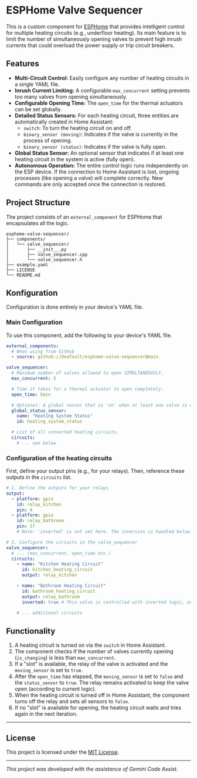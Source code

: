 # ESPHome Valve Sequencer

This is a custom component for [ESPHome](https://esphome.io/) that provides intelligent control for multiple heating circuits (e.g., underfloor heating). Its main feature is to limit the number of simultaneously opening valves to prevent high inrush currents that could overload the power supply or trip circuit breakers.

## Features

- **Multi-Circuit Control:** Easily configure any number of heating circuits in a single YAML file.
- **Inrush Current Limiting:** A configurable `max_concurrent` setting prevents too many valves from opening simultaneously.
- **Configurable Opening Time:** The `open_time` for the thermal actuators can be set globally.
- **Detailed Status Sensors:** For each heating circuit, three entities are automatically created in Home Assistant:
    - `switch`: To turn the heating circuit on and off.
    - `binary_sensor (moving)`: Indicates if the valve is currently in the process of opening.
    - `binary_sensor (status)`: Indicates if the valve is fully open.
- **Global Status Sensor:** An optional sensor that indicates if at least one heating circuit in the system is active (fully open).
- **Autonomous Operation:** The entire control logic runs independently on the ESP device. If the connection to Home Assistant is lost, ongoing processes (like opening a valve) will complete correctly. New commands are only accepted once the connection is restored.

## Project Structure

The project consists of an `external_component` for ESPHome that encapsulates all the logic.

```plaintext
esphome-valve-sequencer/
├── components/
│   └── valve_sequencer/
│       ├── __init__.py
│       ├── valve_sequencer.cpp
│       └── valve_sequencer.h
├── example.yaml
├── LICENSE
└── README.md
```


## Konfiguration

Configuration is done entirely in your device's YAML file.

### Main Configuration

To use this component, add the following to your device's YAML file.
```yaml
external_components:
  # When using from GitHub
  - source: github://Deafoult/esphome-valve-sequencer@main

valve_sequencer:
  # Maximum number of valves allowed to open SIMULTANEOUSLY.
  max_concurrent: 5

  # Time it takes for a thermal actuator to open completely.
  open_time: 5min

  # Optional: A global sensor that is 'on' when at least one valve is open.
  global_status_sensor:
    name: "Heating System Status"
    id: heating_system_status

  # List of all connected heating circuits.
  circuits:
    # ... see below
```

### Configuration of the heating circuits

First, define your output pins (e.g., for your relays). Then, reference these outputs in the `circuits` list.

```yaml
# 1. Define the outputs for your relays
output:
  - platform: gpio
    id: relay_kitchen
    pin: 4
  - platform: gpio
    id: relay_bathroom
    pin: 17
    # Note: 'inverted' is not set here. The inversion is handled below.

# 2. Configure the circuits in the valve_sequencer
valve_sequencer:
  # ... (max_concurrent, open_time etc.)
  circuits:
    - name: "Kitchen Heating Circuit"
      id: kitchen_heating_circuit
      output: relay_kitchen

    - name: "Bathroom Heating Circuit"
      id: bathroom_heating_circuit
      output: relay_bathroom
      inverted: true # This valve is controlled with inverted logic, even if the output itself is not defined as inverted.

    # ... additional circuits
```

## Functionality

1. A heating circuit is turned on via the `switch` in Home Assistant.
2. The component checks if the number of valves currently opening (`is_changing`) is less than `max_concurrent`.
3. If a "slot" is available, the relay of the valve is activated and the `moving_sensor` is set to `true`.
4. After the `open_time` has elapsed, the `moving_sensor` is set to `false` and the `status_sensor` to `true`. The relay remains activated to keep the valve open (according to current logic).
5. When the heating circuit is turned off in Home Assistant, the component turns off the relay and sets all sensors to `false`.
6. If no "slot" is available for opening, the heating circuit waits and tries again in the next iteration.

---

## License

This project is licensed under the [MIT License](LICENSE).

---
*This project was developed with the assistance of Gemini Code Assist.*
